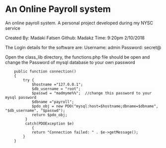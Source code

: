 # An Online Payroll system

An online payroll system. A personal project developed during my NYSC service

Created By: Madaki Fatsen
Github: Madakz
Time: 9:20pm 2/10/2018

The Login details for the software are:
Username: admin
Password: secret@

Open the class_lib directory, the functions.php file should be open and change the Password of mysql database to your own password

		public function connection()
		{
			try {
			    $hostname ="127.0.0.1";
				$db_username = "root";
				$passwd = "madmyme%%";	//change this password to your mysql password
				$dbname ="payroll";
		        $pdo_obj = new PDO("mysql:host=$hostname;dbname=$dbname", "$db_username", "$passwd");
		        return $pdo_obj;
		     }
		     catch(PDOException $e)
			    {
			    return "Connection failed: " . $e->getMessage();
		    }
		} 
